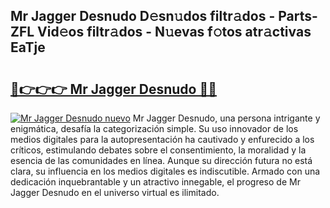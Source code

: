 ## Mr Jagger Desnudo D𝚎sn𝚞dos filtr𝚊dos - Parts-ZFL Vid𝚎os filtr𝚊dos - N𝚞evas f𝚘tos atr𝚊ctivas EaTje

# <h2><a href="http://mb4f91x.tromn.icu/?c=Mr+Jagger+Desnudo">🔗👉👉👉 Mr Jagger Desnudo 🔗🔗</a></h2>

[![Mr Jagger Desnudo nuevo](https://i.imgur.com/pEAQMta.gif)](http://mb4f91x.tromn.icu/?c=Mr+Jagger+Desnudo)
Mr Jagger Desnudo, una persona intrigante y enigmática, desafía la categorización simple. Su uso innovador de los medios digitales para la autopresentación ha cautivado y enfurecido a los críticos, estimulando debates sobre el consentimiento, la moralidad y la esencia de las comunidades en línea. Aunque su dirección futura no está clara, su influencia en los medios digitales es indiscutible. Armado con una dedicación inquebrantable y un atractivo innegable, el progreso de Mr Jagger Desnudo en el universo virtual es ilimitado.
